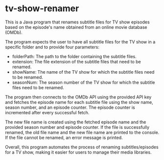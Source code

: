 # tv-show-renamer

This is a Java program that renames subtitle files for TV show episodes based on the episode's name obtained from an online movie database (OMDb).

The program expects the user to have all subtitle files for the TV show in a specific folder and to provide four parameters:

- folderPath: The path to the folder containing the subtitle files.
- extension: The file extension of the subtitle files that need to be renamed.
- showName: The name of the TV show for which the subtitle files need to be renamed.
- seasonNum: The season number of the TV show for which the subtitle files need to be renamed.

The program then connects to the OMDb API using the provided API key and fetches the episode name for each subtitle file using the show name, season number, and an episode counter. The episode counter is incremented after every successful fetch.

The new file name is created using the fetched episode name and the provided season number and episode counter. If the file is successfully renamed, the old file name and the new file name are printed to the console. If the file cannot be renamed, an error message is printed.

Overall, this program automates the process of renaming subtitles/episodes for a TV show, making it easier for users to manage their media libraries.